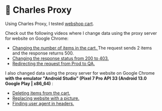 # 🍶 Charles Proxy

Using Charles Proxy, I tested <a href="http://demowebshop.tricentis.com/cart"> webshop cart</a>. 

Check out the following videos where I change data using the proxy server for website on Google Chrome: 
<ul>
<li>  <a href="https://drive.google.com/file/d/1OJbsb0D4UGzqbRX8ZICzeFdSL4a3LMHM/view?usp=drive_link">Changing the number of items in the cart. </a>  The request sends 2 items and the response returns 500. </li> 
<li>  <a href="https://drive.google.com/file/d/1w_ImcYk9t_GgfbM2gYF-eAxefqEE99lg/view?usp=drive_link"> Changing the response status from 200 to 403. </a>  </li> 
<li>  <a href="https://drive.google.com/file/d/1gjdCLA6ZZJEzKj57EYYzg-dsssjEcGu-/view?usp=drive_link">Redirecting the request from Prod to QA.</a> </li> 
 </ul>
 
I also changed data using the proxy server for website on Google Chrome <b> with the emulator "Android Studio" (Pixel 7 Pro API 33 (Android 13.0 Google Play | x86_64) </b>: 
<ul>
<li>  <a href="https://drive.google.com/file/d/1bR0Oafc64AU9Lhx0eHME5rFVJPIH5Qlt/view?usp=drive_link"> Deleting items from the cart. </li> 
<li>  <a href="https://drive.google.com/file/d/1CMoeQtrj1S4Q9KqcQeho29aEB5TqVl46/view?usp=drive_link"> Replacing website with a picture. </a>  </li> 
<li>  <a href="https://drive.google.com/file/d/1W3f_JkeZZyEOmidZ_pnXi-hOhWOXnVWx/view?usp=drive_link"> Finding user agent in headers.</a> </li> 
 </ul>
